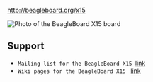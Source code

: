 http://beagleboard.org/x15

![Photo of the BeagleBoard X15 board](http://beagleboard.org/static/images/BeagleBoard-X15.png)

Support
-------

* `Mailing list for the BeagleBoard X15 `[link](https://groups.google.com/forum/#!forum/beagleboard-x15)
* `Wiki pages for the BeagleBoard X15 ` [link](http://elinux.org/Beagleboard:BeagleBoard-X15)
